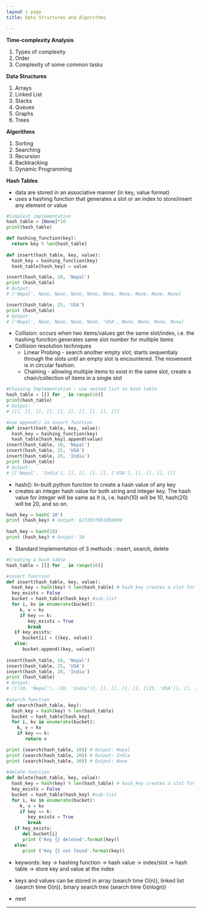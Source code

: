 ```yaml
---
layout : page
title: Data Structures and Algorithms

---
```




**Time-complexity Analysis**

1. Types of complexity
2. Order
3. Complexity of some common tasks

**Data Structures**

1. Arrays
2. Linked List
3. Stacks
4. Queues
5. Graphs
6. Trees

**Algorithms**

1. Sorting
2. Searching
3. Recursion 
4. Backtracking
5. Dynamic Programming


**Hash Tables**
- data are stored in an associative manner (in key, value format)
- uses a hashing function that generates a slot or an index to store/insert any element or value

```python
#Simplest implementation
hash_table = [None]*10
print(hash_table)

def hashing_function(key):
  return key % len(hash_table)
                        
def insert(hash_table, key, value):
  hash_key = hashing_function(key)
  hash_table[hash_key] = value

insert(hash_table, 10, 'Nepal')
print (hash_table)
# Output: 
# ['Nepal', None, None, None, None, None, None, None, None, None]

insert(hash_table, 25, 'USA')
print (hash_table)
# Output: 
# ['Nepal', None, None, None, None, 'USA', None, None, None, None]    
```
- Collision: occurs when two items/values get the same slot/index, i.e. the hashing function generates same slot number for multiple items
- Collision resolution techniques
    - Linear Probing - search another empty slot; starts sequentialy through the slots until an empty slot is encountered. The movement is in circular fashion.
    - Chaining - allowing multiple items to exist in the same slot, create a chain/collection of items in a single slot

```python
#Chaining Implementation : use nested list in hash table
hash_table = [[] for _ in range(10)]
print(hash_table)
# Output: 
# [[], [], [], [], [], [], [], [], [], []]

#use append() in insert function
def insert(hash_table, key, value):
  hash_key = hashing_function(key)
  hash_table[hash_key].append(value)
insert(hash_table, 10, 'Nepal')
insert(hash_table, 25, 'USA')
insert(hash_table, 20, 'India')
print (hash_table)
# Output: 
# [['Nepal', 'India'], [], [], [], [], ['USA'], [], [], [], []]

```

- hash(): In-built python function to create a hash value of any key
- creates an integer hash value for both string and integer key. The hash value for integer will be same as it is, i.e. hash(10) will be 10, hash(20) will be 20, and so on.

```python
hash_key = hash('10')
print (hash_key) # Output: 6272037681056609
 
hash_key = hash(10)
print (hash_key) # Output: 10
```

- Standard Implementation of 3 methods : insert, search, delete

```python
#Creating a hash table
hash_table = [[] for _ in range(10)]

#insert function
def insert(hash_table, key, value):
  hash_key = hash(key) % len(hash_table) # hash_key creates a slot for key
  key_exists = False
  bucket = hash_table(hash_key) #sub-list
  for i, kv in enumerate(bucket):
     k, v = kv
     if key == k:
        key_exists = True
        break
   if key_exists:
      bucket[i] = ((key, value))
   else:
      bucket.append((key, value))
 
insert(hash_table, 10, 'Nepal')
insert(hash_table, 25, 'USA')
insert(hash_table, 20, 'India')
print (hash_table)
# Output:
# [[(10, 'Nepal'), (20, 'India')], [], [], [], [], [(25, 'USA')], [], [], [], []]
  
#search function
def search(hash_table, key):
  hash_key = hash(key) % len(hash_table)
  bucket = hash_table[hash_key]
  for i, kv in enumerate(bucket):
    k, v = kv
    if key == k:
       return v

print (search(hash_table, 10)) # Output: Nepal
print (search(hash_table, 20)) # Output: India
print (search(hash_table, 30)) # Output: None
  
#delete function
def delete(hash_table, key, value):
  hash_key = hash(key) % len(hash_table) # hash_key creates a slot for key
  key_exists = False
  bucket = hash_table(hash_key) #sub-list
  for i, kv in enumerate(bucket):
     k, v = kv
     if key == k:
        key_exists = True
        break
   if key_exists:
      del bucket[i]
      print ('Key {} deleted'.format(key))
   else:
      print ('Key {} not found'.format(key))
```

- keywords: key -> hashing function -> hash value -> index/slot -> hash table -> store key and value at the index
- keys and values can be stored in array (search time O(n)), linked list (search time O(n)), binary search tree (search time O(nlogn))

- next
---

